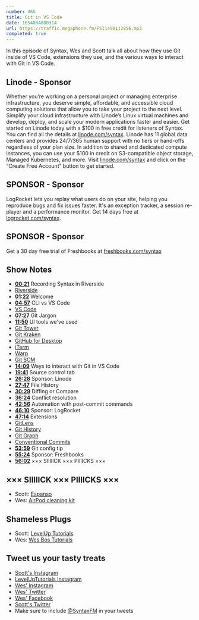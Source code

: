 ```yaml
---
number: 465
title: Git in VS Code
date: 1654084800314
url: https://traffic.megaphone.fm/FSI1490112856.mp3
completed: true
---
```


In this episode of Syntax, Wes and Scott talk all about how they use Git inside of VS Code, extensions they use, and the various ways to interact with Git in VS Code.

## Linode  - Sponsor

Whether you’re working on a personal project or managing enterprise infrastructure, you deserve simple, affordable, and accessible cloud computing solutions that allow you to take your project to the next level. Simplify your cloud infrastructure with Linode’s Linux virtual machines and develop, deploy, and scale your modern applications faster and easier. Get started on Linode today with a $100 in free credit for listeners of Syntax. You can find all the details at [linode.com/syntax](https://linode.com/syntax). Linode has 11 global data centers and provides 24/7/365 human support with no tiers or hand-offs regardless of your plan size. In addition to shared and dedicated compute instances, you can use your $100 in credit on S3-compatible object storage, Managed Kubernetes, and more. Visit [linode.com/syntax](https://linode.com/syntax) and click on the “Create Free Account” button to get started.

## SPONSOR - Sponsor

LogRocket lets you replay what users do on your site, helping you reproduce bugs and fix issues faster. It's an exception tracker, a session re-player and a performance monitor. Get 14 days free at [logrocket.com/syntax](https://logrocket.com/syntax).

## SPONSOR - Sponsor

Get a 30 day free trial of Freshbooks at [freshbooks.com/syntax](https://freshbooks.com/syntax)

## Show Notes

* **[00:21](#t=00:21)** Recording Syntax in Riverside
* [Riverside](http://www.riverside.fm/?via=ichris)
* **[01:22](#t=01:22)** Welcome
* **[04:57](#t=04:57)** CLI vs VS Code
* [VS Code](https://code.visualstudio.com)
* **[07:27](#t=07:27)** Git Jargon
* **[11:50](#t=11:50)** UI tools we've used
* [Git Tower](https://www.git-tower.com/mac)
* [Git Kraken](https://www.gitkraken.com/)
* [GitHub for Desktop](https://desktop.github.com/)
* [iTerm](https://iterm2.com)
* [Warp](https://www.warp.dev)
* [Git SCM](https://git-scm.com)
* **[14:09](#t=14:09)** Ways to interact with Git in VS Code
* **[19:41](#t=19:41)** Source control tab
* **[26:28](#t=26:28)** Sponsor: Linode
* **[27:47](#t=27:47)** File History
* **[30:29](#t=30:29)** Diffing or Compare
* **[36:24](#t=36:24)** Conflict resolution
* **[42:56](#t=42:56)** Automation with post-commit commands
* **[46:10](#t=46:10)** Sponsor: LogRocket
* **[47:14](#t=47:14)** Extensions
* [GitLens](https://www.gitkraken.com/gitlens)
* [Git History](https://marketplace.visualstudio.com/items?itemName=donjayamanne.githistory)
* [Git Graph](https://marketplace.visualstudio.com/items?itemName=mhutchie.git-graph)
* [Conventional Commits](https://marketplace.visualstudio.com/items?itemName=vivaxy.vscode-conventional-commits)
* **[53:59](#t=53:59)** Git config tip
* **[55:24](#t=55:24)** Sponsor: Freshbooks
* **[56:02](#t=56:02)** ××× SIIIIICK ××× PIIIICKS ×××

## ××× SIIIIICK ××× PIIIICKS ×××

* Scott: [Espanso](https://espanso.org)
* Wes: [AirPod cleaning kit](https://www.aliexpress.com/item/1005004058904979.html?spm=a2g0o.order_list.0.0.59c61802UtTwRO)

## Shameless Plugs

* Scott: [LevelUp Tutorials](https://leveluptutorials.com/tutorials/keystone-js/introduction)
* Wes: [Wes Bos Tutorials](https://wesbos.com/courses)

## Tweet us your tasty treats

* [Scott's Instagram](https://www.instagram.com/stolinski/)
* [LevelUpTutorials Instagram](https://www.instagram.com/LevelUpTutorials/)
* [Wes' Instagram](https://www.instagram.com/wesbos/)
* [Wes' Twitter](https://twitter.com/wesbos)
* [Wes' Facebook](https://www.facebook.com/wesbos.developer)
* [Scott's Twitter](https://twitter.com/stolinski)
* Make sure to include [@SyntaxFM](https://twitter.com/SyntaxFM) in your tweets

